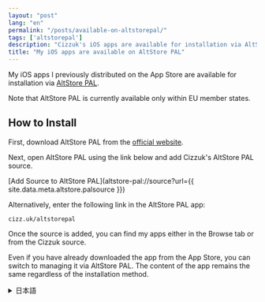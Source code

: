 ```yaml
---
layout: "post"
lang: "en"
permalink: "/posts/available-on-altstorepal/"
tags: ['altstorepal']
description: "Cizzuk's iOS apps are available for installation via AltStore PAL."
title: "My iOS apps are available on AltStore PAL"
---
```


My iOS apps I previously distributed on the App Store are available for installation via [AltStore PAL](https://altstore.io/).

Note that AltStore PAL is currently available only within EU member states.

## How to Install

First, download AltStore PAL from the [official website](https://altstore.io/download).

Next, open AltStore PAL using the link below and add Cizzuk's AltStore PAL source.

[Add Source to AltStore PAL](altstore-pal://source?url={{ site.data.meta.altstore.palsource }})

Alternatively, enter the following link in the AltStore PAL app:

```
cizz.uk/altstorepal
```

Once the source is added, you can find my apps either in the Browse tab or from the Cizzuk source.

Even if you have already downloaded the app from the App Store, you can switch to managing it via AltStore PAL. The content of the app remains the same regardless of the installation method.

<details lang="ja">
  <summary>日本語</summary>

私がApp Storeで配信していたiOS向けアプリを、[AltStore PAL](https://altstore.io/)からインストールできるようになります。

AltStore PALは現在、EU加盟国内でのみ利用できます。

## インストール方法
初めにAltStore PALを[公式Webサイトからダウンロード](https://altstore.io/download)してください。

次に以下のリンクからAltStore PALを開いて、CizzukのAltStore PALソースを追加してください。

[AltStore PALにソースを追加](altstore-pal://source?url={{ site.data.meta.altstore.palsource }})

あるいは以下のリンクをAltStore PALアプリ内で入力します。

```
cizz.uk/altstorepal
```

ソースを追加すると、BrowseタブかCizzukのソースから私のアプリを見つけることができます。

すでにApp Storeからダウンロードしている場合でも、AltStore PALからの管理に切り替える事ができます。また、どちらからインストールしてもアプリの内容に違いはありません。

</details>

